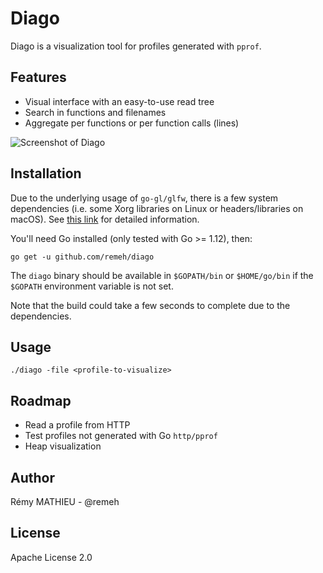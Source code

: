 # Diago

Diago is a visualization tool for profiles generated with `pprof`.

## Features

  - Visual interface with an easy-to-use read tree
  - Search in functions and filenames
  - Aggregate per functions or per function calls (lines)

![Screenshot of Diago](https://github.com/remeh/diago/raw/master/screenshot.png)

## Installation

Due to the underlying usage of `go-gl/glfw`, there is a few system dependencies (i.e. some Xorg libraries on Linux or headers/libraries on macOS). See [this link](https://github.com/go-gl/glfw#installation) for detailed information.

You'll need Go installed (only tested with Go >= 1.12), then:

```
go get -u github.com/remeh/diago
```

The `diago` binary should be available in `$GOPATH/bin` or `$HOME/go/bin` if the `$GOPATH` environment variable is not set.

Note that the build could take a few seconds to complete due to the dependencies.

## Usage

```
./diago -file <profile-to-visualize>
```

## Roadmap

  - Read a profile from HTTP
  - Test profiles not generated with Go `http/pprof`
  - Heap visualization

## Author

Rémy MATHIEU - @remeh

## License

Apache License 2.0

